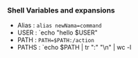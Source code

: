 ### Shell Variables and expansions
- Alias : `alias newNama=command`
- USER : `echo "hello $USER"
- PATH : `PATH=$PATH:/action`
- PATHS : `echo $PATH | tr ":" "\n" | wc -l
